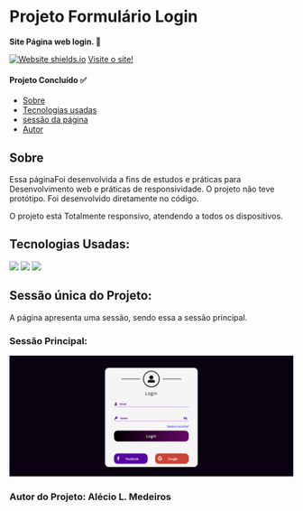 <h1> Projeto Formulário Login </h1>
<p><b>Site Página web login. 🧮</b></p>

[![Website shields.io](https://img.shields.io/website-up-down-green-red/http/shields.io.svg)](http://shields.io/)
<a href="https://alexdesaran.github.io/Login/"> Visite o site! </a>

<h4> 
	Projeto Concluído ✅
</h4>

<ul>
 <li><a href="#sobre">Sobre</a></li>
 <li><a href="#tecnologias">Tecnologias usadas</a></li> 
 <li><a href="#sessao">sessão da página</a></li>
  <li><a href="#autor">Autor</a></li>

</ul>

<h2 id="sobre">Sobre</h2>
<p>Essa páginaFoi desenvolvida a fins de estudos e práticas para Desenvolvimento web e práticas de responsividade. O projeto não teve protótipo.
Foi desenvolvido diretamente no código.</p>

<p>O projeto está Totalmente responsivo, atendendo a todos os dispositivos.</p>

<h2 id="tecnologias">Tecnologias Usadas:</h2>

<p>
  <img src="https://img.shields.io/badge/HTML5-E34F26?style=for-the-badge&logo=html5&logoColor=white" />
  <img src="https://img.shields.io/badge/CSS3-1572B6?style=for-the-badge&logo=css3&logoColor=white" />
  <img src="https://img.shields.io/badge/JavaScript-323330?style=for-the-badge&logo=javascript&logoColor=F7DF1E" />

</p>

<h2 id="sessao">Sessão única do Projeto:</h2>

<p>A página apresenta uma sessão, sendo essa a sessão principal.<p>

<h3>Sessão Principal:</h3>


![Começo](https://github.com/AlexDeSaran/Login/blob/main/img/login.png)

<h3 id="autor"Autor</h3>

<p>Autor do Projeto: Alécio L. Medeiros</p>
